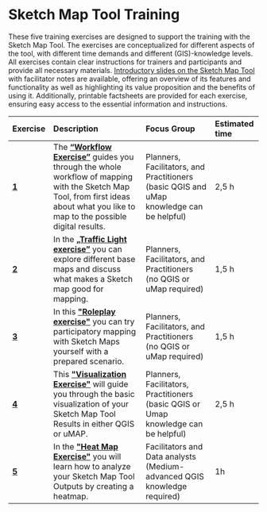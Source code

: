 # Sketch Map Tool Training

These five training exercises are designed to support the training with the Sketch Map Tool. The exercises are conceptualized for different aspects of the tool, with different time demands and different (GIS)-knowledge levels. All exercises contain clear instructions for trainers and participants and provide all necessary materials. [Introductory slides on the Sketch Map Tool](https://nexus.heigit.org/repository/gis-training-resource-center/mobile_data_collection/sketch_map_tool/PPP/Introduction_Sketch_Map_Tool_21_03.pptx) with facilitator notes are available, offering an overview of its features and functionality as well as highlighting  its value proposition and the benefits of using it. Additionally, printable factsheets are provided for each exercise, ensuring easy access to the essential information and instructions. 



| Exercise| Description |Focus Group|Estimated time| 
| :-------------------- | :----------------- |:----------------- |:----------------- |
|__[1](/content/Mobile_Data_collection/en_SMT_ex1_.md)__| The __[“Workflow Exercise”](/content/Mobile_Data_collection/en_SMT_ex1_.md)__ guides you through the whole workflow of mapping with the Sketch Map Tool, from first ideas about what you like to map to the possible digital results. | Planners, Facilitators, and Practitioners (basic QGIS and uMap knowledge can be helpful) |2,5 h | 
| __[2](/content/Mobile_Data_collection/en_SMT_ex2_.md)__ | In the __[„Traffic Light exercise”](/content/Mobile_Data_collection/en_SMT_ex2_.md)__ you  can explore different base maps and discuss what makes a Sketch map good for mapping. |Planners, Facilitators, and Practitioners (no QGIS or uMap required) | 1,5 h |
|__[3](/content/Mobile_Data_collection/en_SMT_ex3_.md)__| In this __["Roleplay exercise"](/content/Mobile_Data_collection/en_SMT_ex3_.md)__ you can try participatory mapping with Sketch Maps yourself with a prepared scenario.  |Planners, Facilitators, and Practitioners (no QGIS or uMap required) | 1,5 h|
|__[4](/content/Mobile_Data_collection/en_SMT_ex4_.md)__| This __["Visualization Exercise"](/content/Mobile_Data_collection/en_SMT_ex4_.md)__ will guide you through the basic visualization of your Sketch Map Tool Results in either QGIS or uMAP.| Planners, Facilitators, Practitioners (basic QGIS or Umap knowledge can be helpful) |2,5 h |
|__[5](/content/Mobile_Data_collection/en_SMT_ex5_.md)__| In the __["Heat Map Exercise"](/content/Mobile_Data_collection/en_SMT_ex5_.md)__ you will learn how to analyze your Sketch Map Tool Outputs by creating a heatmap. |Facilitators and Data analysts (Medium-advanced QGIS knowledge required)|1h|


<!--

-->
